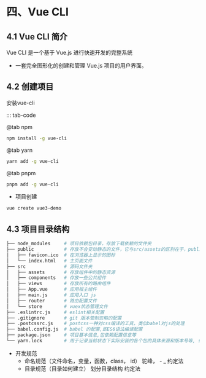 #  四、Vue CLI

## 4.1 Vue CLI 简介

Vue CLI 是一个基于 Vue.js 进行快速开发的完整系统

- 一套完全图形化的创建和管理 Vue.js 项目的用户界面。

## 4.2 创建项目

安装vue-cli

::: tab-code 

@tab npm

```bash
npm install -g vue-cli
```

@tab yarn

```bash
yarn add -g vue-cli
```

@tab pnpm

```bash
pnpm add -g vue-cli
```

- 项目创建

```bash
vue create vue3-demo
```

## 4.3 项目目录结构



```bash
├── node_modules     # 项目依赖包目录，存放下载依赖的文件夹
├── public           # 存放不会变动静态的文件，它与src/assets的区别在于，public目录中的文件不被webpack打包处理，会原样拷贝到dist目录下
│   ├── favicon.ico  # 在浏览器上显示的图标
│   └── index.html   # 主页面文件
├── src              # 源码文件夹
│   ├── assets       # 存放组件中的静态资源
│   ├── components   # 存放一些公共组件
│   ├── views        # 存放所有的路由组件
│   ├── App.vue      # 应用根主组件
│   ├── main.js      # 应用入口 js
│   ├── router       # 路由配置文件
│   └── store        # vuex状态管理文件
├── .eslintrc.js     # eslint相关配置
├── .gitignore       # git 版本管制忽略的配置
├── .postcssrc.js    # postcss一种对css编译的工具，类似babel对js的处理
├── babel.config.js  # babel 的配置,即ES6语法编译配置
├── package.json     # 项目基本信息,包依赖配置信息等
└── yarn.lock        # 用于记录当前状态下实际安装的各个包的具体来源和版本号等, 保证其他人在 npm install 项目时大家的依赖能保证一致.
```

- 开发规范
  - 命名规范（文件命名，变量，函数，class， id） 驼峰， - _ 约定法
  - 目录规范（目录如何建立） 划分目录结构 约定法
